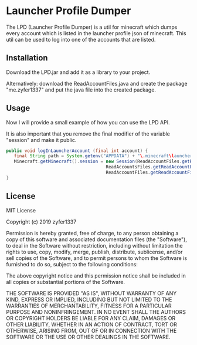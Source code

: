 # Launcher Profile Dumper

The LPD (Launcher Profile Dumper) is a util for minecraft which dumps every account which is listed in the launcher profile json of minecraft. This util can be used to log into one of the accounts that are listed.

## Installation

Download the LPD.jar and add it as a library to your project.

Alternatively: download the ReadAccountFiles.java and create the package "me.zyfer1337" and put the java file into the created package.

## Usage

Now I will provide a small example of how you can use the LPD API.

It is also important that you remove the final modifier of the variable "session" and make it public.

```java
public void logInLauncherAccount (final int account) {
   final String path = System.getenv("APPDATA") + "\.minecraft\launcher_profiles.json";
   Minecraft.getMinecraft().session = new Session(ReadAccountFiles.getReadAccountFiles().getOneInfo("displayName", account, path),
                                      ReadAccountsFiles.getReadAccountFiles().getOneInfo("uuid", account, path).replace("-", ""),
                                      ReadAccountFiles.getReadAccountFiles().getOneInfo("accessToken", account, path), "mojang");
} 
```

## License
MIT License

Copyright (c) 2019 zyfer1337

Permission is hereby granted, free of charge, to any person obtaining a copy
of this software and associated documentation files (the "Software"), to deal
in the Software without restriction, including without limitation the rights
to use, copy, modify, merge, publish, distribute, sublicense, and/or sell
copies of the Software, and to permit persons to whom the Software is
furnished to do so, subject to the following conditions:

The above copyright notice and this permission notice shall be included in all
copies or substantial portions of the Software.

THE SOFTWARE IS PROVIDED "AS IS", WITHOUT WARRANTY OF ANY KIND, EXPRESS OR
IMPLIED, INCLUDING BUT NOT LIMITED TO THE WARRANTIES OF MERCHANTABILITY,
FITNESS FOR A PARTICULAR PURPOSE AND NONINFRINGEMENT. IN NO EVENT SHALL THE
AUTHORS OR COPYRIGHT HOLDERS BE LIABLE FOR ANY CLAIM, DAMAGES OR OTHER
LIABILITY, WHETHER IN AN ACTION OF CONTRACT, TORT OR OTHERWISE, ARISING FROM,
OUT OF OR IN CONNECTION WITH THE SOFTWARE OR THE USE OR OTHER DEALINGS IN THE
SOFTWARE.
